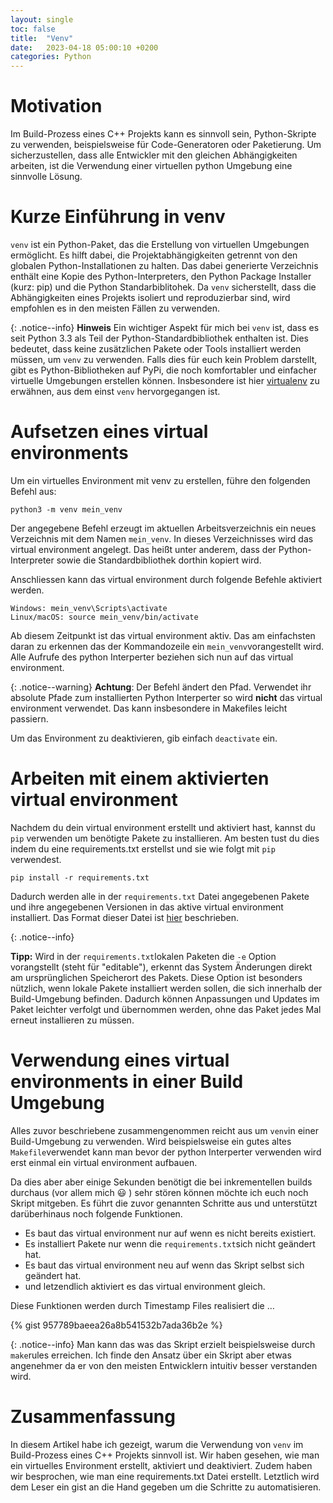 ```yaml
---
layout: single
toc: false
title:  "Venv"
date:   2023-04-18 05:00:10 +0200
categories: Python
---
```


# Motivation
Im Build-Prozess eines C++ Projekts kann es sinnvoll 
sein, Python-Skripte zu verwenden, beispielsweise 
für Code-Generatoren oder Paketierung. Um sicherzustellen, 
dass alle Entwickler mit den gleichen Abhängigkeiten 
arbeiten, ist die Verwendung einer virtuellen 
python Umgebung eine sinnvolle Lösung.

# Kurze Einführung in venv
`venv` ist ein Python-Paket, das die Erstellung von virtuellen Umgebungen ermöglicht. 
Es hilft dabei, die Projektabhängigkeiten getrennt von den globalen 
Python-Installationen zu halten. Das dabei generierte 
Verzeichnis enthält eine Kopie des Python-Interpreters, 
den Python Package Installer (kurz: pip) und die Python Standarbiblitohek. 
Da `venv` sicherstellt, dass die Abhängigkeiten eines 
Projekts isoliert und reproduzierbar sind, wird empfohlen 
es in den meisten Fällen zu verwenden.


{: .notice--info} 
**Hinweis** Ein wichtiger Aspekt für mich bei `venv` 
ist, dass es seit Python 3.3 als Teil der 
Python-Standardbibliothek enthalten ist. Dies 
bedeutet, dass keine zusätzlichen Pakete oder Tools 
installiert werden müssen, um `venv` zu verwenden. Falls 
dies für euch kein Problem darstellt, gibt es 
Python-Bibliotheken auf PyPi, die noch komfortabler 
und einfacher virtuelle Umgebungen erstellen können. 
Insbesondere ist hier [virtualenv](https://virtualenv.pypa.io/) 
zu erwähnen, aus dem einst `venv` hervorgegangen ist.

# Aufsetzen eines virtual environments

Um ein virtuelles Environment mit venv zu erstellen, führe den folgenden Befehl aus:

~~~
python3 -m venv mein_venv
~~~

Der angegebene Befehl erzeugt im aktuellen Arbeitsverzeichnis ein neues Verzeichnis mit dem Namen `mein_venv`. In dieses Verzeichnisses wird das virtual environment angelegt. Das heißt unter anderem, dass der Python-Interpreter sowie die Standardbibliothek dorthin kopiert wird. 

Anschliessen kann das virtual environment durch folgende Befehle aktiviert werden.

~~~
Windows: mein_venv\Scripts\activate
Linux/macOS: source mein_venv/bin/activate
~~~

Ab diesem Zeitpunkt ist das virtual environment aktiv. Das am einfachsten daran zu erkennen das der Kommandozeile ein `mein_venv`vorangestellt wird. Alle Aufrufe des python Interperter beziehen sich nun auf das virtual environment. 

{: .notice--warning} 
**Achtung**: Der Befehl ändert den Pfad. Verwendet ihr absolute 
Pfade zum
installierten Python Interperter so wird __nicht__ das 
virtual environment verwendet. Das 
kann insbesondere in Makefiles leicht passiern. 

Um das Environment zu deaktivieren, gib einfach `deactivate` ein.

# Arbeiten mit einem aktivierten virtual environment

Nachdem du dein virtual environment erstellt und aktiviert hast, kannst  du `pip` verwenden um benötigte Pakete zu installieren. Am besten tust du dies indem du eine requirements.txt erstellst  und sie wie folgt mit `pip` verwendest.

~~~
pip install -r requirements.txt
~~~

Dadurch werden alle in der `requirements.txt` Datei angegebenen Pakete und ihre angegebenen Versionen in das aktive virtual environment installiert. Das Format dieser Datei ist [hier](https://pip.pypa.io/en/stable/reference/requirements-file-format/) beschrieben.


{: .notice--info} 

**Tipp:** Wird in der `requirements.txt`lokalen Paketen die `-e` Option vorangstellt (steht für "editable"), erkennt das System Änderungen direkt am ursprünglichen Speicherort des Pakets. Diese Option ist besonders nützlich, wenn lokale Pakete installiert werden sollen, die sich innerhalb der Build-Umgebung befinden. Dadurch können Anpassungen und Updates im Paket leichter verfolgt und übernommen werden, ohne das Paket jedes Mal erneut installieren zu müssen.

# Verwendung eines virtual environments in einer Build Umgebung

Alles zuvor beschriebene zusammengenommen reicht aus um `venv`in einer Build-Umgebung 
zu verwenden. Wird beispielsweise ein gutes altes `Makefile`verwendet kann man 
bevor der python Interperter verwenden wird erst einmal ein virtual environment aufbauen. 

Da dies aber aber einige Sekunden benötigt die bei inkrementellen builds durchaus (vor allem mich :smiley: ) sehr stören können möchte ich euch noch Skript mitgeben. Es führt die zuvor genannten Schritte aus und unterstützt darüberhinaus noch folgende Funktionen.
- Es baut das virtual environment nur auf wenn es nicht bereits existiert.
- Es installiert Pakete nur wenn die `requirements.txt`sich nicht geändert hat.
- Es baut das virtual environment neu auf wenn das Skript selbst sich geändert hat.
- und letzendlich aktiviert es das virtual environment gleich.

Diese Funktionen werden durch Timestamp Files realisiert die …

{% gist 957789baeea26a8b541532b7ada36b2e %}

{: .notice--info} 
Man kann das was das Skript erzielt beispielsweise durch `make`rules erreichen. Ich finde den Ansatz
über ein Skript aber etwas angenehmer da er von den meisten Entwicklern intuitiv besser verstanden wird.


# Zusammenfassung
In diesem Artikel habe ich gezeigt, warum die 
Verwendung von `venv` im Build-Prozess eines 
C++ Projekts sinnvoll ist. 
Wir haben gesehen, wie man ein virtuelles 
Environment erstellt, aktiviert und deaktiviert. 
Zudem haben wir besprochen, wie man eine 
requirements.txt Datei erstellt. Letztlich wird dem Leser
ein gist an die Hand gegeben um die Schritte zu automatisieren.

